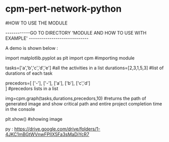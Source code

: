 





# cpm-pert-network-python
#HOW TO USE THE MODULE

------------GO TO DIRECTORY 'MODULE AND HOW TO USE WITH EXAMPLE' -----------------------------

A demo is shown below :


import matplotlib.pyplot as plt
import cpm                      #importing module 




tasks=['a','b','c','d','e']     #all the activities in a list 
durations=[2,3,1,5,3]           #list of durations of each task
                    
precedors=[
			['-'],
			['-'],
			['a'],
			['b'],
			['c','d']	
		]                           #precedors lists in a list
                            
img=cpm.graph(tasks,durations,precedors,10)     #returns the path of generated image and show critical path and entire project completion time in the console

plt.show()                                      #showing image








py : https://drive.google.com/drive/folders/1-4JKC1mBGtWVnwFPlIX5Fa3sMaDiYcR7
